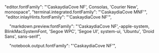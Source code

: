 "editor.fontFamily": "'CaskaydiaCove NF', Consolas, 'Courier New', monospace",
"terminal.integrated.fontFamily": "'CaskaydiaCove MNF'",
 "editor.inlayHints.fontFamily": "'CaskaydiaCove NF'",

    "markdown.preview.fontFamily": "'CaskaydiaCove NF',-apple-system, BlinkMacSystemFont, 'Segoe WPC', 'Segoe UI', system-ui, 'Ubuntu', 'Droid Sans', sans-serif",

    "notebook.output.fontFamily": "'CaskaydiaCove NF'",